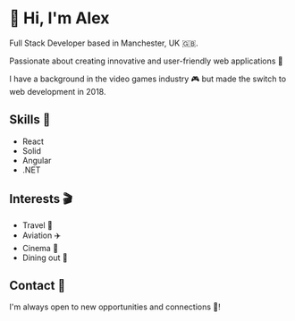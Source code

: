 # 👋 Hi, I'm Alex

Full Stack Developer based in Manchester, UK 🇬🇧.

Passionate about creating innovative and user-friendly web applications 🚀

I have a background in the video games industry 🎮 but made the switch to web development in 2018.

## Skills 🎯

- React
- Solid
- Angular
- .NET

## Interests 🎬

- Travel 🚊
- Aviation ✈️ 
- Cinema 🍿
- Dining out 🍴

## Contact 💬

I'm always open to new opportunities and connections 🤝!
